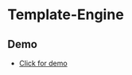 # Template-Engine

## Demo

* <a href="https://drive.google.com/file/d/1yvJQJ8KwpDJHZ8nf7u2sNV15bTBD2cBw/view" alt="">Click for demo</a>
